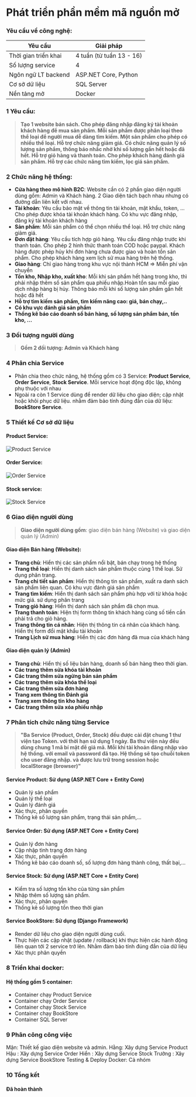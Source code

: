 # **Phát triển phần mềm mã nguồn mở**

### Yêu cầu về công nghệ:

| Yêu cầu  | Giải pháp |
| ------------- | ------------- |
| Thời gian triển khai  | 4 tuần (từ tuần 13 - 16) |
| Số lượng service  | 4  |
| Ngôn ngữ LT backend  | ASP.NET Core, Python   |
| Cơ sở dữ liệu  | SQL Server  |
| Nền tảng mở  | Docker  |


### 1 Yêu cầu:
> **Tạo 1 website bán sách. Cho phép đăng nhập đăng ký tài khoản khách hàng để mua sản phẩm. Mỗi sản phẩm được phân loại theo thể loại để người mua dễ dàng tìm kiếm. Một sản phẩm cho phép có nhiều thể loại. Hỗ trợ chức năng giảm giá. Có chức năng quản lý số lượng sản phẩm, thông báo nhắc nhở khi số lượng gần hết hoặc đã hết. Hỗ trợ giỏ hàng và thanh toán. Cho phép khách hàng đánh giá sản phẩm. Hỗ trợ các chức năng tìm kiếm, lọc giá sản phẩm.**
### 2 Chức năng hệ thống:
* **Cửa hàng theo mô hình B2C**: Website cần có 2 phần giao diện người dùng gồm: Admin và Khách hàng. 2 Giao diện tách bạch nhau nhưng có đường dẫn liên kết với nhau.
* **Tài khoản**: Yêu cầu bảo mật về thông tin tài khoản, mật khẩu, token, ... Cho phép được khóa tài khoản khách hàng. Có khu vực đăng nhập, đăng ký tài khoản khách hàng
* **Sản phẩm**: Mỗi sản phẩm có thể chọn nhiều thể loại. Hỗ trợ chức năng giảm giá.
* **Đơn đặt hàng**: Yêu cầu tích hợp giỏ hàng. Yêu cầu đăng nhập trước khi thanh toán. Cho phép 2 hình thức thanh toán COD hoặc paypal. Khách hàng được phép hủy khi đơn hàng chưa được giao và hoàn tồn sản phẩm. Cho phép khách hàng xem lịch sử mua hàng trên hệ thống.
* **Giao hàng**: Chỉ giao hàng trong khu vực nội thành HCM => Miễn phí vận chuyển
* **Tồn kho, Nhập kho, xuất kho**: Mỗi khi sản phẩm hết hàng trong kho, thì phải nhập thêm số sản phẩm qua phiếu nhập.Hoàn tồn sau mỗi giao dịch nhập hàng bị hủy. Thông báo mỗi khi số lượng sản phẩm gần hết hoặc đã hết
* **Hỗ trợ tìm kiếm sản phẩm, tìm kiếm năng cao: giá, bán chạy,..**
* **Có khu vực đánh giá sản phẩm**
* **Thống kê báo cáo doanh số bán hàng, số lượng sản phẩm bán, tồn kho, ...**

### 3 Đối tượng người dùng
> **Gồm 2 đối tượng: Admin và Khách hàng**

### 4 Phân chia Service
* Phân chia theo chức năng, hệ thống gồm có 3 Service: **Product Service**, **Order Service**, **Stock Service**. Mỗi service hoạt động độc lập, không phụ thuộc với nhau
* Ngoài ra còn 1 Service dùng để render dữ liệu cho giao diện; cập nhật hoặc khôi phục dữ liệu. nhằm đảm bảo tính đúng đắn của dữ liệu: **BookStore Service**.

### 5 Thiết kế Cơ sở dữ liệu
#### Product Service:
![Product Service](https://github.com/peter-dinh/Bookstore/blob/master/doc/image/Product.png "Product Service")
#### Order Service:
![Order Service](https://github.com/peter-dinh/Bookstore/blob/master/doc/image/Order.png "Order Service")
#### Stock service:
![Stock Service](https://github.com/peter-dinh/Bookstore/blob/master/doc/image/Stock.png "Stock Service")

### 6 Giao diện người dùng
> **Giao diện người dùng gồm**: giao diện bán hàng (Website) và giao diện quản lý (Admin)
#### Giao diện Bán hàng (Website):
* **Trang chủ**: Hiển thị các sản phẩm nổi bật, bán chạy trong hệ thống
* **Trang thể loại**: Hiển thị danh sách sản phẩm thuộc cùng 1 thể loại. Sử dụng phân trang.
* **Trang chi tiết sản phẩm**: Hiển thị thông tin sản phẩm, xuất ra danh sách sản phẩm liên quan. Có khu vực đánh giá sản phẩm
* **Trang tìm kiếm**: Hiển thị danh sách sản phẩm phù hợp với từ khóa hoặc mức giá. sử dụng phân trang
* **Trang giỏ hàng**: Hiển thị danh sách sản phẩm đã chọn mua.
* **Trang thanh toán**: Hiện thị form thông tin khách hàng cùng số tiền cần phải trả cho giỏ hàng.
* **Trang thông tin cá nhân**: Hiện thị thông tin cá nhân của khách hàng. Hiển thị form đổi mật khẩu tài khoản
* **Trang Lịch sử mua hàng**: Hiển thị các đơn hàng đã mua của khách hàng
#### Giao diện quản lý (Admin)
* **Trang chủ**: Hiển thị số liệu bán hàng, doanh số bán hàng theo thời gian.
* **Các trang thêm sửa khóa tài khoản**
* **Các trang thêm sửa ngừng bán sản phẩm**
* **Các trang thêm sửa khóa thể loại**
* **Các trang thêm sửa đơn hàng**
* **Trang xem thông tin Đánh giá**
* **Trang xem thông tin kho hàng**
* **Các trang thêm sửa xóa phiếu nhập**

### 7 Phân tích chức năng từng Service
> **"Ba Service (Product, Order, Stock) đều được cài đặt chung 1 thư viện tạo Token. với thời hạn sử dụng 1 ngày. Ba thư viện này đều dùng chung 1 mã bí mật để giả mã. Mỗi khi tài khoản đăng nhập vào hệ thống. với email và password đã tạo. Hệ thống sẽ tạo chuỗi token cho user đăng nhập. và được lưu trữ trong session hoặc localStorage (browser)"**

#### Service Product: Sử dụng (ASP.NET Core + Entity Core)
* Quản lý sản phẩm
* Quản lý thể loại
* Quản lý đánh giá
* Xác thực, phân quyền
* Thống kê số lượng sản phẩm, trạng thái sản phẩm,...

#### Service Order: Sử dụng (ASP.NET Core + Entity Core)
* Quản lý đơn hàng
* Cập nhập tình trạng đơn hàng
* Xác thực, phân quyền
* Thống kê báo cáo doanh số, số lượng đơn hàng thành công, thất bại,...

#### Service Stock: Sử dụng (ASP.NET Core + Entity Core)
* Kiểm tra số lượng tồn kho của từng sản phẩm
* Nhập thêm số lượng sản phẩm.
* Xác thực, phân quyền
* Thống kê số lượng tồn theo thời gian

#### Service BookStore: Sử dụng (Django Framework)
* Render dữ liệu cho giao diện người dùng cuối.
* Thực hiện các cập nhật (update / rollback) khi thực hiện các hành động liên quan tới 2 service trở lên. Nhằm đảm bảo tính đúng đắn của dữ liệu
* Xác thực phân quyền

### 8 Triển khai docker:

#### Hệ thống gồm 5 container:
* Container chạy Product Service
* Container chạy Order Service
* Container chạy Stock Service
* Container chạy BookStore
* Container SQL Server

### 9 Phân công công việc
Mận: Thiết kế giao diện website và admin.
Hằng: Xây dựng Service Product
Hậu : Xây dựng Service Order
Hiển : Xây dựng Service Stock
Trưởng : Xây dựng Service BookStore
Testing & Deploy Docker: Cả nhóm

### 10 Tổng kết

#### Đã hoàn thành
